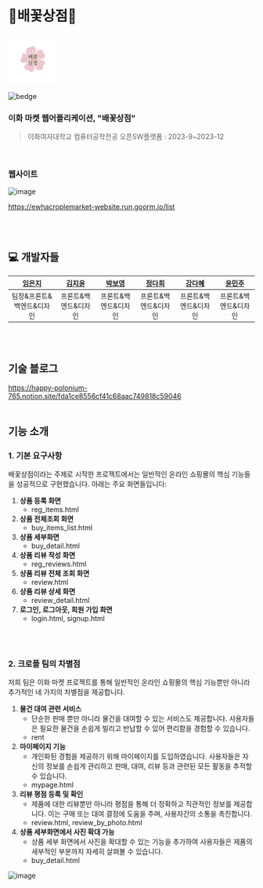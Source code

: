 # 🌸배꽃상점🌸

<img src="https://github.com/open-crople/application/blob/main/images/logo_fin.png" width="20%" height="20%">

![bedge](https://img.shields.io/badge/version-1.1.0-143e68)

### <b>이화 마켓 웹어플리케이션, "배꽃상점"</b>

> 이화여자대학교 컴퓨터공학전공 오픈SW플랫폼 : 2023-9~2023-12

<br>

### 웹사이트

![image](https://github.com/open-crople/application/assets/100745018/e367f83b-0f01-4633-9396-99af741d1aee)

https://ewhacroplemarket-website.run.goorm.io/list

<br>
<br>

## 💻 개발자들

|**[임은지](https://github.com/mengzii)**|**[김지윤](https://github.com/nuoyeej)**|**[박보영](https://github.com/bboyeong)**|**[정다희](https://github.com/da2mon)**|**[강다혜](https://github.com/Dahye-Kang)**|**[윤민주](https://github.com/mjyuung)**|
| :----------------------------------------: | :-----------------------------------------: | :-------------------------------------------: | :-------------------------------------------: | :-------------------------------------------: | :-------------------------------------------: |
|          팀장&프론트&백엔드&디자인       |         프론트&백엔드&디자인        |         프론트&백엔드&디자인       |         프론트&백엔드&디자인       |         프론트&백엔드&디자인       |         프론트&백엔드&디자인       |

<br>
<br>


## 기술 블로그

https://happy-polonium-765.notion.site/fda1ce8556cf41c68aac749818c59046
<br>
<br>


## 기능 소개

### 1. 기본 요구사항

배꽃상점이라는 주제로 시작한 프로젝트에서는 일반적인 온라인 쇼핑몰의 핵심 기능들을 성공적으로 구현했습니다. 아래는 주요 화면들입니다:

1. **상품 등록 화면** 
    -  reg_items.html
2. **상품 전체조회 화면**  
    -  buy_items_list.html
3. **상품 세부화면**  
    -  buy_detail.html
4. **상품 리뷰 작성 화면**  
    -  reg_reviews.html
5. **상품 리뷰 전체 조회 화면** 
    -  review.html
6. **상품 리뷰 상세 화면** 
    -  review_detail.html
7. **로그인, 로그아웃, 회원 가입 화면** 
    -  login.html, signup.html
<br>
<br>


### 2. 크로플 팀의 차별점

저희 팀은 이화 마켓 프로젝트를 통해 일반적인 온라인 쇼핑몰의 핵심 기능뿐만 아니라 추가적인 네 가지의 차별점을 제공합니다.

1. **물건 대여 관련 서비스** 
    - 단순한 판매 뿐만 아니라 물건을 대여할 수 있는 서비스도 제공합니다. 사용자들은 필요한 물건을 손쉽게 빌리고 반납할 수 있어 편리함을 경험할 수 있습니다.
    - rent
2. **마이페이지 기능**  
    - 개인화된 경험을 제공하기 위해 마이페이지를 도입하였습니다. 사용자들은 자신의 정보를 손쉽게 관리하고 판매, 대여, 리뷰 등과 관련된 모든 활동을 추적할 수 있습니다.
    - mypage.html
3. **리뷰 평점 등록 및 확인**
    - 제품에 대한 리뷰뿐만 아니라 평점을 통해 더 정확하고 직관적인 정보를 제공합니다. 이는 구매 또는 대여 결정에 도움을 주며, 사용자간의 소통을 촉진합니다.
    - review.html, review_by_photo.html
4. **상품 세부화면에서 사진 확대 가능**
    - 상품 세부 화면에서 사진을 확대할 수 있는 기능을 추가하여 사용자들은 제품의 세부적인 부분까지 자세히 살펴볼 수 있습니다.
    - buy_detail.html
  

![image](https://github.com/open-crople/application/assets/100745018/ae976507-1808-4665-b404-189ef97478d2)

